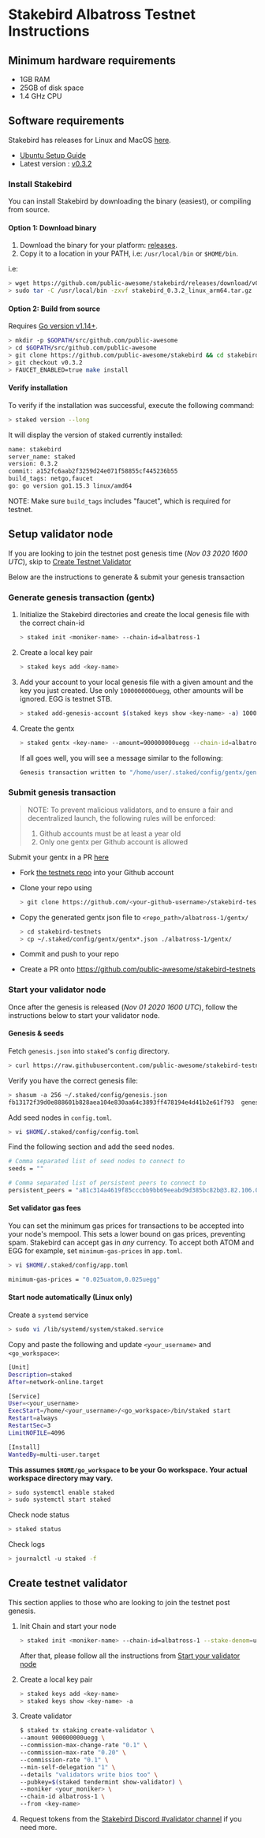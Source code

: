# Stakebird Albatross Testnet Instructions

## Minimum hardware requirements

- 1GB RAM
- 25GB of disk space
- 1.4 GHz CPU

## Software requirements

Stakebird has releases for Linux and MacOS [here](https://github.com/public-awesome/stakebird/releases/tag/v0.3.2).

- [Ubuntu Setup Guide](./ubuntu.md)
- Latest version : [v0.3.2](https://github.com/public-awesome/stakebird/releases/tag/v0.3.2)

### Install Stakebird

You can install Stakebird by downloading the binary (easiest), or compiling from source.

#### Option 1: Download binary

1. Download the binary for your platform: [releases](https://github.com/public-awesome/stakebird/releases/tag/v0.3.2).
2. Copy it to a location in your PATH, i.e: `/usr/local/bin` or `$HOME/bin`.

i.e:
```sh
> wget https://github.com/public-awesome/stakebird/releases/download/v0.3.2/stakebird_0.3.2_linux_arm64.tar.gz
> sudo tar -C /usr/local/bin -zxvf stakebird_0.3.2_linux_arm64.tar.gz
```

#### Option 2: Build from source

Requires [Go version v1.14+](https://golang.org/doc/install).

```sh
> mkdir -p $GOPATH/src/github.com/public-awesome
> cd $GOPATH/src/github.com/public-awesome
> git clone https://github.com/public-awesome/stakebird && cd stakebird
> git checkout v0.3.2
> FAUCET_ENABLED=true make install
```

#### Verify installation

To verify if the installation was successful, execute the following command:

```sh
> staked version --long
```

It will display the version of staked currently installed:

```sh
name: stakebird
server_name: staked
version: 0.3.2
commit: a152fc6aab2f3259d24e071f58855cf445236b55
build_tags: netgo,faucet
go: go version go1.15.3 linux/amd64
```

NOTE: Make sure `build_tags` includes "faucet", which is required for testnet.

## Setup validator node

If you are looking to join the testnet post genesis time (_Nov 03 2020 1600 UTC_), skip to [Create Testnet Validator](#create-testnet-validator)

Below are the instructions to generate & submit your genesis transaction

### Generate genesis transaction (gentx)

1. Initialize the Stakebird directories and create the local genesis file with the correct
   chain-id

   ```sh
   > staked init <moniker-name> --chain-id=albatross-1
   ```

2. Create a local key pair

   ```sh
   > staked keys add <key-name>
   ```

3. Add your account to your local genesis file with a given amount and the key you
   just created. Use only `1000000000uegg`, other amounts will be ignored. EGG is testnet STB.

   ```sh
   > staked add-genesis-account $(staked keys show <key-name> -a) 1000000000uegg
   ```

4. Create the gentx

   ```sh
   > staked gentx <key-name> --amount=900000000uegg --chain-id=albatross-1
   ```

   If all goes well, you will see a message similar to the following:

    ```sh
    Genesis transaction written to "/home/user/.staked/config/gentx/gentx-******.json"
    ```

### Submit genesis transaction

> NOTE: To prevent malicious validators, and to ensure a fair and decentralized launch, the following rules will be enforced:
> 1. Github accounts must be at least a year old
> 2. Only one gentx per Github account is allowed

Submit your gentx in a PR [here](https://github.com/public-awesome/stakebird-testnets)

- Fork [the testnets repo](https://github.com/public-awesome/stakebird-testnets) into your Github account

- Clone your repo using

    ```sh
    > git clone https://github.com/<your-github-username>/stakebird-testnets
    ```

- Copy the generated gentx json file to `<repo_path>/albatross-1/gentx/`

    ```sh
    > cd stakebird-testnets
    > cp ~/.staked/config/gentx/gentx*.json ./albatross-1/gentx/
    ```

- Commit and push to your repo
- Create a PR onto https://github.com/public-awesome/stakebird-testnets

### Start your validator node

Once after the genesis is released (_Nov 01 2020 1600 UTC_), follow the instructions below to start your validator node.

#### Genesis & seeds

Fetch `genesis.json` into `staked`'s `config` directory.

```sh
> curl https://raw.githubusercontent.com/public-awesome/stakebird-testnets/master/albatross-1/genesis.json > $HOME/.staked/config/genesis.json
```

Verify you have the correct genesis file:

```sh
> shasum -a 256 ~/.staked/config/genesis.json
fb13172f39d0e888601b828aea104e830aa64c3893ff478194e4d41b2e61f793  genesis.json
```

Add seed nodes in `config.toml`.

```sh
> vi $HOME/.staked/config/config.toml
```

Find the following section and add the seed nodes.

```sh
# Comma separated list of seed nodes to connect to
seeds = ""
```

```sh
# Comma separated list of persistent peers to connect to
persistent_peers = "a81c314a4619f85cccbb9bb69eeabd9d385bc82b@3.82.106.0:26656"
```

#### Set validator gas fees

You can set the minimum gas prices for transactions to be accepted into your node's mempool. This sets a lower bound on gas prices, preventing spam. Stakebird can accept gas in *any* currency. To accept both ATOM and EGG for example, set `minimum-gas-prices` in `app.toml`.

```sh
> vi $HOME/.staked/config/app.toml
```

```sh
minimum-gas-prices = "0.025uatom,0.025uegg"
```

#### Start node automatically (Linux only)

Create a `systemd` service

```sh
> sudo vi /lib/systemd/system/staked.service
```

Copy and paste the following and update `<your_username>` and `<go_workspace>`:

```sh
[Unit]
Description=staked
After=network-online.target

[Service]
User=<your_username>
ExecStart=/home/<your_username>/<go_workspace>/bin/staked start
Restart=always
RestartSec=3
LimitNOFILE=4096

[Install]
WantedBy=multi-user.target
```

**This assumes `$HOME/go_workspace` to be your Go workspace. Your actual workspace directory may vary.**

```sh
> sudo systemctl enable staked
> sudo systemctl start staked
```

Check node status

```sh
> staked status
```

Check logs

```sh
> journalctl -u staked -f
```

## Create testnet validator

This section applies to those who are looking to join the testnet post genesis.

1. Init Chain and start your node

   ```sh
   > staked init <moniker-name> --chain-id=albatross-1 --stake-denom=uegg
   ```

   After that, please follow all the instructions from [Start your validator node](#start-your-validator-node)

2. Create a local key pair

   ```sh
   > staked keys add <key-name>
   > staked keys show <key-name> -a
   ```

3. Create validator

   ```sh
   $ staked tx staking create-validator \
   --amount 900000000uegg \
   --commission-max-change-rate "0.1" \
   --commission-max-rate "0.20" \
   --commission-rate "0.1" \
   --min-self-delegation "1" \
   --details "validators write bios too" \
   --pubkey=$(staked tendermint show-validator) \
   --moniker <your_moniker> \
   --chain-id albatross-1 \
   --from <key-name>
   ```

4. Request tokens from the [Stakebird Discord #validator channel](https://discord.gg/QeJWCrE) if you need more.
